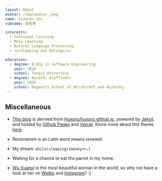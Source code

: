 ```yaml
---
layout: About
avatar: /img/avatar.jpeg
name: Xiaohan Zou
subname: 邹笑寒

interests:
  - Continual Learning
  - Meta Learning
  - Natural Language Processing
  - <s>Sleeping and Eating</s>

education:
  - degree: B.Eng in Software Engineering
    year: 2020
    school: Tongji University
  - degree: Wizard, Gryffindor
    year: 2016
    school: Hogwarts School of Witchcraft and Wizardry
---
```



## Miscellaneous

- [This blog](https://github.com/Renovamen/renovamen.github.io) is derived from [Huxpro/huxpro.github.io](https://github.com/Huxpro/huxpro.github.io), powered by [Jekyll](https://jekyllrb.com/), and hosted by [Github Pages](https://pages.github.com/) and [Vercel](https://vercel.com). Know more about this theme [here](/theme).

- *Renovamen* is an Latin word means *renewal*.

- My dream: `while(sleeping){money++;}`

- Waiting for a chance to eat the parrot in my home.

- [Wu Xuanyi](https://en.wikipedia.org/wiki/Wu_Xuanyi) is the most beautiful woman in the world, so why not have a look at her on [Weibo](https://weibo.com/xuanyi0808) and [Instagram](https://www.instagram.com/w.xuanyi0126/)? :)